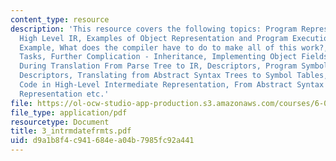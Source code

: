 ```yaml
---
content_type: resource
description: 'This resource covers the following topics: Program Representation Goals,
  High Level IR, Examples of Object Representation and Program Execution, Vector Class
  Example, What does the compiler have to do to make all of this work?, Compilation
  Tasks, Further Complication - Inheritance, Implementing Object Fields, Symbol Tables
  During Translation From Parse Tree to IR, Descriptors, Program Symbol Table, Method
  Descriptors, Translating from Abstract Syntax Trees to Symbol Tables, Representing
  Code in High-Level Intermediate Representation, From Abstract Syntax Trees to Intermediate
  Representation etc.'
file: https://ol-ocw-studio-app-production.s3.amazonaws.com/courses/6-035-computer-language-engineering-sma-5502-fall-2005/d9a1b8f4c941684ea04b7985fc92a441_3_intrmdatefrmts.pdf
file_type: application/pdf
resourcetype: Document
title: 3_intrmdatefrmts.pdf
uid: d9a1b8f4-c941-684e-a04b-7985fc92a441
---
```

